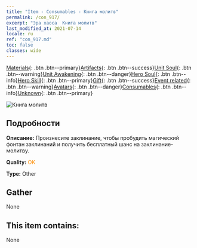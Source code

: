 ```yaml
---
title: "Item - Consumables - Книга молитв"
permalink: /con_917/
excerpt: "Эра хаоса  Книга молитв"
last_modified_at: 2021-07-14
locale: ru
ref: "con_917.md"
toc: false
classes: wide
---
```

 [Materials](/ItemsRU/){: .btn .btn--primary}[Artifacts](/ItemsRU/Artifacts/){: .btn .btn--success}[Unit Soul](/ItemsRU/UnitSoul/){: .btn .btn--warning}[Unit Awakening](/ItemsRU/UnitAwakening/){: .btn .btn--danger}[Hero Soul](/ItemsRU/HeroSoul/){: .btn .btn--info}[Hero Skill](/ItemsRU/HeroSkill/){: .btn .btn--primary}[Gift](/ItemsRU/Gift/){: .btn .btn--success}[Event related](/ItemsRU/Events/){: .btn .btn--warning}[Avatars](/ItemsRU/Avatars/){: .btn .btn--danger}[Consumables](/ItemsRU/Consumables/){: .btn .btn--info}[Unknown](/ItemsRU/Unknown/){: .btn .btn--primary}

 ![Книга молитв](/images/t/i_40005.png)

## Подробности
 **Описание:** Произнесите заклинание, чтобы пробудить магический фонтан заклинаний и получить бесплатный шанс на заклинание-молитву.

 **Quality:** <span style="color: #FF8C00">OK</span>

 **Type:** Other

## Gather

  None

## This item contains:

  None

